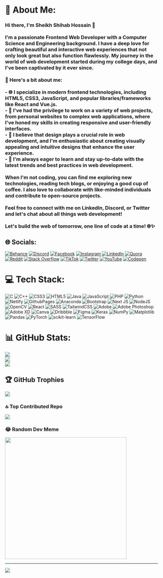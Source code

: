 # 💫 About Me:
### Hi there, I'm Sheikh Shihab Hossain 👋<br><br>I'm a passionate Frontend Web Developer with a Computer Science and Engineering background. I have a deep love for crafting beautiful and interactive web experiences that not only look great but also function flawlessly. My journey in the world of web development started during my college days, and I've been captivated by it ever since.<br><br>🚀 Here's a bit about me:<br><br>- 🌐 I specialize in modern frontend technologies, including HTML5, CSS3, JavaScript, and popular libraries/frameworks like React and Vue.js.<br>- 💼 I've had the privilege to work on a variety of web projects, from personal websites to complex web applications, where I've honed my skills in creating responsive and user-friendly interfaces.<br>- 🎨 I believe that design plays a crucial role in web development, and I'm enthusiastic about creating visually appealing and intuitive designs that enhance the user experience.<br>- 🌱 I'm always eager to learn and stay up-to-date with the latest trends and best practices in web development.<br><br>When I'm not coding, you can find me exploring new technologies, reading tech blogs, or enjoying a good cup of coffee. I also love to collaborate with like-minded individuals and contribute to open-source projects.<br><br>Feel free to connect with me on LinkedIn, Discord, or Twitter and let's chat about all things web development!<br><br>**Let's build the web of tomorrow, one line of code at a time!** 🌐✨<br>


## 🌐 Socials:
[![Behance](https://img.shields.io/badge/Behance-1769ff?logo=behance&logoColor=white)](https://behance.net/sheikhhossain17) [![Discord](https://img.shields.io/badge/Discord-%237289DA.svg?logo=discord&logoColor=white)](https://discord.gg/sheikhshihabhossain) [![Facebook](https://img.shields.io/badge/Facebook-%231877F2.svg?logo=Facebook&logoColor=white)](https://facebook.com/iamshihab2019) [![Instagram](https://img.shields.io/badge/Instagram-%23E4405F.svg?logo=Instagram&logoColor=white)](https://instagram.com/iamshihab20) [![LinkedIn](https://img.shields.io/badge/LinkedIn-%230077B5.svg?logo=linkedin&logoColor=white)](https://linkedin.com/in/https://www.linkedin.com/in/sheikh-shihab-hossain-669b721b2/) [![Quora](https://img.shields.io/badge/Quora-%23B92B27.svg?logo=Quora&logoColor=white)](https://quora.com/profile/Sheikh-Shihab-Hossain) [![Reddit](https://img.shields.io/badge/Reddit-%23FF4500.svg?logo=Reddit&logoColor=white)](https://reddit.com/user/iamshihab2020) [![Stack Overflow](https://img.shields.io/badge/-Stackoverflow-FE7A16?logo=stack-overflow&logoColor=white)](https://stackoverflow.com/users/17075627) [![TikTok](https://img.shields.io/badge/TikTok-%23000000.svg?logo=TikTok&logoColor=white)](https://tiktok.com/@theshihab2023) [![Twitter](https://img.shields.io/badge/Twitter-%231DA1F2.svg?logo=Twitter&logoColor=white)](https://twitter.com/theshihab2022) [![YouTube](https://img.shields.io/badge/YouTube-%23FF0000.svg?logo=YouTube&logoColor=white)](https://youtube.com/@shihabonthecode) [![Codepen](https://img.shields.io/badge/Codepen-000000?style=for-the-badge&logo=codepen&logoColor=white)](https://codepen.io/iamshihab2022) 

# 💻 Tech Stack:
![C](https://img.shields.io/badge/c-%2300599C.svg?style=for-the-badge&logo=c&logoColor=white) ![C++](https://img.shields.io/badge/c++-%2300599C.svg?style=for-the-badge&logo=c%2B%2B&logoColor=white) ![CSS3](https://img.shields.io/badge/css3-%231572B6.svg?style=for-the-badge&logo=css3&logoColor=white) ![HTML5](https://img.shields.io/badge/html5-%23E34F26.svg?style=for-the-badge&logo=html5&logoColor=white) ![Java](https://img.shields.io/badge/java-%23ED8B00.svg?style=for-the-badge&logo=openjdk&logoColor=white) ![JavaScript](https://img.shields.io/badge/javascript-%23323330.svg?style=for-the-badge&logo=javascript&logoColor=%23F7DF1E) ![PHP](https://img.shields.io/badge/php-%23777BB4.svg?style=for-the-badge&logo=php&logoColor=white) ![Python](https://img.shields.io/badge/python-3670A0?style=for-the-badge&logo=python&logoColor=ffdd54) ![Netlify](https://img.shields.io/badge/netlify-%23000000.svg?style=for-the-badge&logo=netlify&logoColor=#00C7B7) ![GithubPages](https://img.shields.io/badge/github%20pages-121013?style=for-the-badge&logo=github&logoColor=white) ![Anaconda](https://img.shields.io/badge/Anaconda-%2344A833.svg?style=for-the-badge&logo=anaconda&logoColor=white) ![Bootstrap](https://img.shields.io/badge/bootstrap-%238511FA.svg?style=for-the-badge&logo=bootstrap&logoColor=white) ![Next JS](https://img.shields.io/badge/Next-black?style=for-the-badge&logo=next.js&logoColor=white) ![NodeJS](https://img.shields.io/badge/node.js-6DA55F?style=for-the-badge&logo=node.js&logoColor=white) ![OpenCV](https://img.shields.io/badge/opencv-%23white.svg?style=for-the-badge&logo=opencv&logoColor=white) ![React](https://img.shields.io/badge/react-%2320232a.svg?style=for-the-badge&logo=react&logoColor=%2361DAFB) ![SASS](https://img.shields.io/badge/SASS-hotpink.svg?style=for-the-badge&logo=SASS&logoColor=white) ![TailwindCSS](https://img.shields.io/badge/tailwindcss-%2338B2AC.svg?style=for-the-badge&logo=tailwind-css&logoColor=white) ![Adobe](https://img.shields.io/badge/adobe-%23FF0000.svg?style=for-the-badge&logo=adobe&logoColor=white) ![Adobe Photoshop](https://img.shields.io/badge/adobe%20photoshop-%2331A8FF.svg?style=for-the-badge&logo=adobe%20photoshop&logoColor=white) ![Adobe XD](https://img.shields.io/badge/Adobe%20XD-470137?style=for-the-badge&logo=Adobe%20XD&logoColor=#FF61F6) ![Canva](https://img.shields.io/badge/Canva-%2300C4CC.svg?style=for-the-badge&logo=Canva&logoColor=white) ![Dribbble](https://img.shields.io/badge/Dribbble-EA4C89?style=for-the-badge&logo=dribbble&logoColor=white) ![Figma](https://img.shields.io/badge/figma-%23F24E1E.svg?style=for-the-badge&logo=figma&logoColor=white) ![Keras](https://img.shields.io/badge/Keras-%23D00000.svg?style=for-the-badge&logo=Keras&logoColor=white) ![NumPy](https://img.shields.io/badge/numpy-%23013243.svg?style=for-the-badge&logo=numpy&logoColor=white) ![Matplotlib](https://img.shields.io/badge/Matplotlib-%23ffffff.svg?style=for-the-badge&logo=Matplotlib&logoColor=black) ![Pandas](https://img.shields.io/badge/pandas-%23150458.svg?style=for-the-badge&logo=pandas&logoColor=white) ![PyTorch](https://img.shields.io/badge/PyTorch-%23EE4C2C.svg?style=for-the-badge&logo=PyTorch&logoColor=white) ![scikit-learn](https://img.shields.io/badge/scikit--learn-%23F7931E.svg?style=for-the-badge&logo=scikit-learn&logoColor=white) ![TensorFlow](https://img.shields.io/badge/TensorFlow-%23FF6F00.svg?style=for-the-badge&logo=TensorFlow&logoColor=white)
# 📊 GitHub Stats:
![](https://github-readme-stats.vercel.app/api?username=iamshihab2020&theme=dark&hide_border=false&include_all_commits=true&count_private=true)<br/>
![](https://github-readme-streak-stats.herokuapp.com/?user=iamshihab2020&theme=dark&hide_border=false)<br/>
![](https://github-readme-stats.vercel.app/api/top-langs/?username=iamshihab2020&theme=dark&hide_border=false&include_all_commits=true&count_private=true&layout=compact)

## 🏆 GitHub Trophies
![](https://github-profile-trophy.vercel.app/?username=iamshihab2020&theme=radical&no-frame=false&no-bg=false&margin-w=4)

### 🔝 Top Contributed Repo
![](https://github-contributor-stats.vercel.app/api?username=iamshihab2020&limit=5&theme=onedark&combine_all_yearly_contributions=true)

### 😂 Random Dev Meme
<img src='https://randommeme-five.vercel.app/' style="height: 400px;"/>

---
[![](https://visitcount.itsvg.in/api?id=iamshihab2020&icon=5&color=2)](https://visitcount.itsvg.in)

<!-- Proudly created with GPRM ( https://gprm.itsvg.in ) -->
